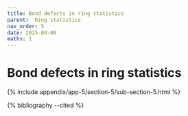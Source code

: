 ```yaml
---
title: Bond defects in ring statistics
parent:  Ring statistics
nav_order: 5
date: 2025-04-08
maths: 1
---
```


# Bond defects in ring statistics

{% include appendix/app-5/section-5/sub-section-5.html %}

{% bibliography --cited %}


